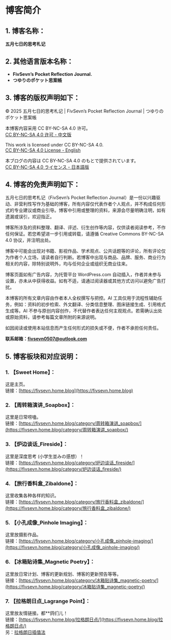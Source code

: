 # 博客简介

## 1. 博客名称：
**五月七日的思考札记**

  
## 2. 其他语言版本名称：
- **FivSevn’s Pocket Reflection Journal.**
- **つゆりのポケット思案帳**

  
## 3. 博客的版权声明如下：
© 2025 五月七日的思考札记 | FivSevn’s Pocket Reflection Journal | つゆりのポケット思案帳  

本博客内容采用 CC BY-NC-SA 4.0 许可。  
[CC BY-NC-SA 4.0 许可 - 中文版](https://creativecommons.org/licenses/by-nc-sa/4.0/deed.zh-hans)  

This work is licensed under CC BY-NC-SA 4.0.  
[CC BY-NC-SA 4.0 License - English](https://creativecommons.org/licenses/by-nc-sa/4.0/deed.en)

本ブログの内容は CC BY-NC-SA 4.0 のもとで提供されています。  
[CC BY-NC-SA 4.0 ライセンス - 日本語版](https://creativecommons.org/licenses/by-nc-sa/4.0/deed.ja)

  
## 4. 博客的免责声明如下：  

五⽉七⽇的思考札记（FivSevn’s Pocket Reflection Journal）是⼀份以兴趣驱动、⾮营利性写作为基础的博客，所有内容仅代表作者个⼈观点，并不构成任何形式的专业建议或商业引导。博客中引用或整理的资料，来源会尽量明确注明，如有遗漏或误引，欢迎指正。  
  
博客所涉及的资料整理、翻译、评述、衍⽣创作等内容，仅供读者阅读参考，不作任何保证。若您希望进一步引用或转载，请遵循 Creative Commons BY-NC-SA 4.0 协议，并注明出处。  
  
博客中可能会出现对书籍、影视作品、学术观点、公共话题等的评论，所有评论仅为作者个人立场，请读者自行判断。若博客中出现与商品、品牌、服务、商业行为相关的内容，除特别说明外，均与任何企业或组织无商业往来。  
  
博客页面如有广告内容，为托管平台 WordPress.com 自动插入，作者并未参与设置，亦未从中获得收益。如有不适，请通过阅读器或其他方式访问以避免广告打扰。  
  
本博客的所有文章内容由作者本人全权撰写与把控。AI 工具仅用于流程性辅助任务，例如：资料的初步检索、外文翻译、分类信息整理、图床链接生成、引用格式生成等。AI 不参与原创内容创作，不代替作者表达任何主观观点。若需确认出处或原始资料，请参考每篇文章所附的来源说明。  
  
如因阅读或使用本站信息而产生任何形式的损失或不便，作者不承担任何责任。  
  
**联系邮箱：fivsevn0507@outlook.com**  


## 5. 博客板块和对应说明：
### 1. 【Sweet Home】：
这是主页。  
链接：[https://fivsevn.home.blog](https://fivsevn.home.blog)

### 2. 【周转箱演讲_Soapbox】：
这里是日常唠嗑。  
链接：[https://fivsevn.home.blog/category/周转箱演讲_soapbox/](https://fivsevn.home.blog/category/周转箱演讲_soapbox/)

### 3. 【炉边谈话_Fireside】：
这里是深度思考 (小学生並みの感想）！  
链接：[https://fivsevn.home.blog/category/炉边谈话_fireside/](https://fivsevn.home.blog/category/炉边谈话_fireside/)

### 4. 【旅行香料盒_Zibaldone】：
这里收集各种各样的知识。  
链接：[https://fivsevn.home.blog/category/旅行香料盒_zibaldone/](https://fivsevn.home.blog/category/旅行香料盒_zibaldone/)

### 5. 【小孔成像_Pinhole Imaging】：
这里放摄影作品。  
链接：[https://fivsevn.home.blog/category/小孔成像_pinhole-imaging/](https://fivsevn.home.blog/category/小孔成像_pinhole-imaging/)

### 6. 【冰箱贴诗集_Magnetic Poetry】：
这里放日常计划、博客的更新规划、博客的更新预告等等。  
链接：[https://fivsevn.home.blog/category/冰箱贴诗集_magnetic-poetry/](https://fivsevn.home.blog/category/冰箱贴诗集_magnetic-poetry/)

### 7. 【拉格朗日点_Lagrange Point】：
这里放友情链接。都**鸽们儿！  
链接：[https://fivsevn.home.blog/拉格朗日点/](https://fivsevn.home.blog/拉格朗日点/)  
另：[拉格朗日插值法](https://www.cnblogs.com/olderciyuan/p/15578688.html)
